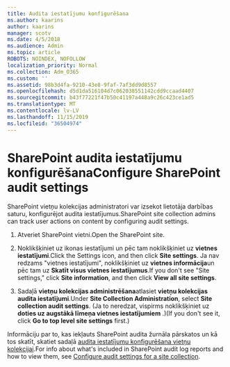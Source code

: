 ```yaml
---
title: Audita iestatījumu konfigurēšana
ms.author: kaarins
author: kaarins
manager: scotv
ms.date: 4/5/2018
ms.audience: Admin
ms.topic: article
ROBOTS: NOINDEX, NOFOLLOW
localization_priority: Normal
ms.collection: Adm_O365
ms.custom: ''
ms.assetid: 98b3d4fa-9210-43e8-9faf-7af3dd9d8557
ms.openlocfilehash: d5d1da516104d7c062038551142cdd9ccaad4407
ms.sourcegitcommit: b43f77221f47b50c41197a448a9c26c423ce1ad5
ms.translationtype: MT
ms.contentlocale: lv-LV
ms.lasthandoff: 11/15/2019
ms.locfileid: "36504974"
---
```

# <a name="configure-sharepoint-audit-settings"></a><span data-ttu-id="65d04-102">SharePoint audita iestatījumu konfigurēšana</span><span class="sxs-lookup"><span data-stu-id="65d04-102">Configure SharePoint audit settings</span></span>

<span data-ttu-id="65d04-103">SharePoint vietņu kolekcijas administratori var izsekot lietotāja darbības saturu, konfigurējot audita iestatījumus.</span><span class="sxs-lookup"><span data-stu-id="65d04-103">SharePoint site collection admins can track user actions on content by configuring audit settings.</span></span>
  
1. <span data-ttu-id="65d04-104">Atveriet SharePoint vietni.</span><span class="sxs-lookup"><span data-stu-id="65d04-104">Open the SharePoint site.</span></span>
    
2. <span data-ttu-id="65d04-105">Noklikšķiniet uz ikonas iestatījumi un pēc tam noklikšķiniet uz **vietnes iestatījumi**.</span><span class="sxs-lookup"><span data-stu-id="65d04-105">Click the Settings icon, and then click **Site settings**.</span></span> <span data-ttu-id="65d04-106">Ja nav redzams "vietnes iestatījumi", noklikšķiniet uz **vietnes informācija**un pēc tam uz **Skatīt visus vietnes iestatījumus**.</span><span class="sxs-lookup"><span data-stu-id="65d04-106">If you don't see "Site settings," click **Site information**, and then click **View all site settings**.</span></span>
    
3. <span data-ttu-id="65d04-107">Sadaļā **vietņu kolekcijas administrēšana**atlasiet **vietņu kolekcijas audita iestatījumi**.</span><span class="sxs-lookup"><span data-stu-id="65d04-107">Under **Site Collection Administration**, select **Site collection audit settings**.</span></span> <span data-ttu-id="65d04-108">(Ja to neredzat, vispirms noklikšķiniet uz **doties uz augstākā līmeņa vietnes iestatījumiem** .)</span><span class="sxs-lookup"><span data-stu-id="65d04-108">(If you don't see it, click **Go to top level site settings** first.)</span></span> 
    
<span data-ttu-id="65d04-109">Informāciju par to, kas iekļauts SharePoint audita žurnāla pārskatos un kā tos skatīt, skatiet sadaļā [audita iestatījumu konfigurēšana vietņu kolekcijai](https://go.microsoft.com/fwlink/?linkid=404050).</span><span class="sxs-lookup"><span data-stu-id="65d04-109">For info about what's included in SharePoint audit log reports and how to view them, see [Configure audit settings for a site collection](https://go.microsoft.com/fwlink/?linkid=404050).</span></span>
  

